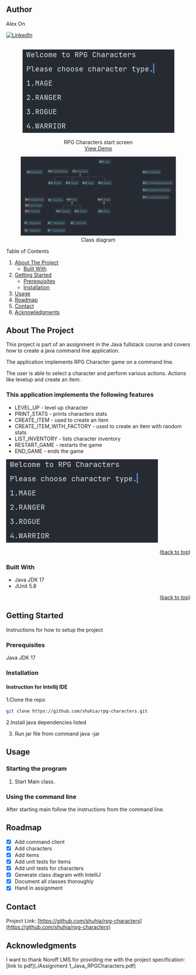 ## Author

Alex On

<div id="top"></div>

[![LinkedIn][linkedin-shield]][linkedin-url]



<!-- PROJECT LOGO -->
<br />
<div align="center">
  <a href="https://github.com/othneildrew/Best-README-Template">
    <img src="rpg-characters-main-menu.PNG" alt="Logo">
  </a>


  <p align="center">
    RPG Characters start screen
    <br />
    <a href="">View Demo</a>
  </p>
</div>

<figure>
<img src="./class-diagram.png" alt="Class diagram" />
<figcaption style="text-align:center">
Class diagram 
</figcaption>
</figure>


<!-- TABLE OF CONTENTS -->

  <summary>Table of Contents</summary>
  <ol>
    <li>
      <a href="#about-the-project">About The Project</a>
      <ul>
        <li><a href="#built-with">Built With</a></li>
      </ul>
    </li>
    <li>
      <a href="#getting-started">Getting Started</a>
      <ul>
        <li><a href="#prerequisites">Prerequisites</a></li>
        <li><a href="#installation">Installation</a></li>
      </ul>
    </li>
    <li><a href="#usage">Usage</a></li>
    <li><a href="#roadmap">Roadmap</a></li>
    <li><a href="#contact">Contact</a></li>
    <li><a href="#acknowledgments">Acknowledgments</a></li>
  </ol>




<!-- ABOUT THE PROJECT -->

## About The Project

This project is part of an assignment in the Java fullstack course and covers how to create a java command line
application.

The application implements RPG Character game on a command line.

The user is able to select a character and perform various actions. Actions like levelup and create an item.

### This application implements the following features

* LEVEL_UP - level up character
* PRINT_STATS - prints characters stats
* CREATE_ITEM - used to create an item
* CREATE_ITEM_WITH_FACTORY - used to create an item with random stats
* LIST_INVENTORY - lists character inventory
* RESTART_GAME - restarts the game
* END_GAME - ends the game

[![Product Name Screen Shot][product-screenshot]](https://github.com/shuhia/rpg-characters)




<p align="right">(<a href="#top">back to top</a>)</p>

### Built With

* Java JDK 17
* JUnit 5.8

<p align="right">(<a href="#top">back to top</a>)</p>



<!-- GETTING STARTED -->

## Getting Started

Instructions for how to setup the project

### Prerequisites

Java JDK 17

### Installation

#### Instruction for Intellij IDE

1.Clone the repo

   ```sh
   git clone https://github.com/shuhia/rpg-characters.git
   ```

2.Install java dependencies listed

3. Run jar file from command java -jar

<!-- USAGE EXAMPLES -->

## Usage

### Starting the program

1. Start Main class.

### Using the command line

After starting main follow the instructions from the command line.

## Roadmap

- [x] Add command client
- [x] Add characters
- [x] Add items
- [x] Add unit tests for items
- [x] Add unit tests for characters
- [x] Generate class diagram with IntelliJ
- [x] Document all classes thoroughly
- [x] Hand in assignment

<!-- CONTACT -->

## Contact

Project Link: [https://github.com/shuhia/rpg-characters](https://github.com/shuhia/rpg-characters)

<!-- ACKNOWLEDGMENTS -->

## Acknowledgments

I want to thank Noroff LMS for providing me with the project
specification: [link to pdf](./Assignment 1_Java_RPGCharacters.pdf)

<!-- MARKDOWN LINKS & IMAGES -->
<!-- https://www.markdownguide.org/basic-syntax/#reference-style-links -->

[linkedin-shield]: https://img.shields.io/badge/-LinkedIn-black.svg?style=for-the-badge&logo=linkedin&colorB=555

[linkedin-url]: https://www.linkedin.com/in/alex-on-0a08b8107/

[product-screenshot]: rpg-characters-main-menu.PNG